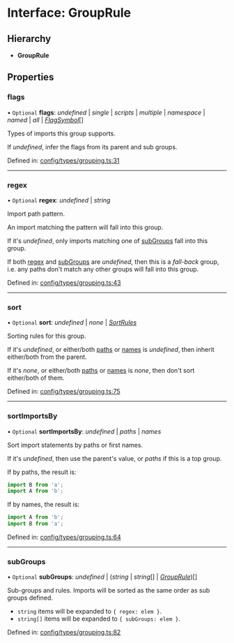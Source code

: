# Interface: GroupRule

## Hierarchy

* **GroupRule**

## Properties

### flags

• `Optional` **flags**: *undefined* \| *single* \| *scripts* \| *multiple* \| *namespace* \| *named* \| *all* \| [*FlagSymbol*](../README.md#flagsymbol)[]

Types of imports this group supports.

If _undefined_, infer the flags from its parent and sub groups.

Defined in: [config/types/grouping.ts:31](https://github.com/daidodo/format-imports/blob/45c2bb7/src/lib/config/types/grouping.ts#L31)

___

### regex

• `Optional` **regex**: *undefined* \| *string*

Import path pattern.

An import matching the pattern will fall into this group.

If it's _undefined_, only imports matching one of [subGroups](#subGroups) fall into this group.

If both [regex](#regex) and [subGroups](#subGroups) are _undefined_, then this is a _fall-back_ group,
i.e. any paths don't match any other groups will fall into this group.

Defined in: [config/types/grouping.ts:43](https://github.com/daidodo/format-imports/blob/45c2bb7/src/lib/config/types/grouping.ts#L43)

___

### sort

• `Optional` **sort**: *undefined* \| *none* \| [*SortRules*](sortrules.md)

Sorting rules for this group.

If it's _undefined_, or either/both [paths](sortrules.md#paths) or [names](sortrules.md#names) is
_undefined_, then inherit either/both from the parent.

If it's _none_, or either/both [paths](sortrules.md#paths) or [names](sortrules.md#names) is
_none_, then don't sort either/both of them.

Defined in: [config/types/grouping.ts:75](https://github.com/daidodo/format-imports/blob/45c2bb7/src/lib/config/types/grouping.ts#L75)

___

### sortImportsBy

• `Optional` **sortImportsBy**: *undefined* \| *paths* \| *names*

Sort import statements by paths or first names.

If it's _undefined_, then use the parent's value, or _paths_ if this is a top group.

If by paths, the result is:

```ts
import B from 'a';
import A from 'b';
```

If by names, the result is:

```ts
import A from 'b';
import B from 'a';
```

Defined in: [config/types/grouping.ts:64](https://github.com/daidodo/format-imports/blob/45c2bb7/src/lib/config/types/grouping.ts#L64)

___

### subGroups

• `Optional` **subGroups**: *undefined* \| (*string* \| *string*[] \| [*GroupRule*](grouprule.md))[]

Sub-groups and rules. Imports will be sorted as the same order as sub groups defined.
- `string` items will be expanded to `{ regex: elem }`.
- `string[]` items will be expanded to `{ subGroups: elem }`.

Defined in: [config/types/grouping.ts:82](https://github.com/daidodo/format-imports/blob/45c2bb7/src/lib/config/types/grouping.ts#L82)
